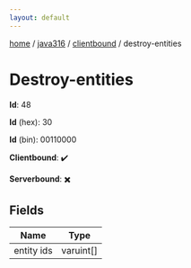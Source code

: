 ```yaml
---
layout: default
---
```


[home](/)  /  [java316](/protocol/java316)  /  [clientbound](/protocol/java316/clientbound)  /  destroy-entities

# Destroy-entities

**Id**: 48

**Id** (hex): 30

**Id** (bin): 00110000

**Clientbound**: ✔️

**Serverbound**: ✖️

## Fields

Name | Type
---|---
entity ids | varuint[]

